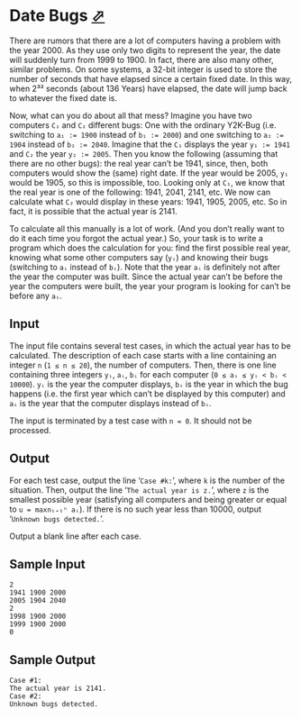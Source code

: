 # Date Bugs [⬀](https://onlinejudge.org/index.php?option=com_onlinejudge&Itemid=8&category=9&page=show_problem&problem=641)

There are rumors that there are a lot of computers having a problem with the year 2000. As they use only two digits to represent the year, the date will suddenly turn from 1999 to 1900. In fact, there are also many other, similar problems. On some systems, a 32-bit integer is used to store the number of seconds that have elapsed since a certain fixed date. In this way, when 2³² seconds (about 136 Years) have elapsed, the date will jump back to whatever the fixed date is.

Now, what can you do about all that mess? Imagine you have two computers `C₁` and `C₂`
different bugs: One with the ordinary Y2K-Bug (i.e. switching to `a₁ := 1900` instead of `b₁ := 2000`) and one switching to `a₂ := 1904` instead of `b₂ := 2040`. Imagine that the `C₁` displays the year `y₁ := 1941` and `C₂` the year `y₂ := 2005`. Then you know the following (assuming that there are no other bugs): the real year can’t be 1941, since, then, both computers would show the (same) right date. If the year would be 2005, `y₁` would be 1905, so this is impossible, too. Looking only at `C₁`, we know that the real year is one of the following: 1941, 2041, 2141, etc. We now can calculate what `C₂` would display in these years: 1941, 1905, 2005, etc. So in fact, it is possible that the actual year is 2141.

To calculate all this manually is a lot of work. (And you don’t really want to do it each time you
forgot the actual year.) So, your task is to write a program which does the calculation for you: find the first possible real year, knowing what some other computers say (`yᵢ`) and knowing their bugs (switching to `aᵢ` instead of `bᵢ`). Note that the year `aᵢ` is definitely not after the year the computer was built. Since the actual year can’t be before the year the computers were built, the year your program is looking for can’t be before any `aᵢ`.

## Input

The input file contains several test cases, in which the actual year has to be calculated. The description of each case starts with a line containing an integer `n` (`1 ≤ n ≤ 20`), the number of computers. Then, there is one line containing three integers `yᵢ`, `aᵢ`, `bᵢ` for each computer (`0 ≤ aᵢ ≤ yᵢ < bᵢ < 10000`). `yᵢ` is the year the computer displays, `bᵢ` is the year in which the bug happens (i.e. the first year which can’t be displayed by this computer) and `aᵢ`
is the year that the computer displays instead of `bᵢ`.

The input is terminated by a test case with `n = 0`. It should not be processed.

## Output

For each test case, output the line ‘`Case #k:`’, where `k` is the number of the situation. Then, output the line ‘`The actual year is z.`’, where `z` is the smallest possible year (satisfying all computers and being greater or equal to `u = maxnᵢ₌₁ⁿ aᵢ`). If there is no such year less than 10000, output ‘`Unknown bugs detected.`’.

Output a blank line after each case.

## Sample Input
```
2
1941 1900 2000
2005 1904 2040
2
1998 1900 2000
1999 1900 2000
0
```

## Sample Output
```
Case #1:
The actual year is 2141.
Case #2:
Unknown bugs detected.
```
